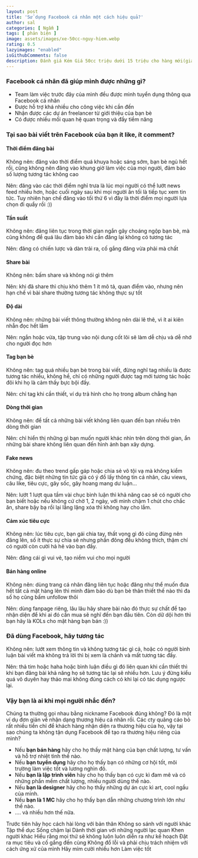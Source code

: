 ```yaml
---
layout: post
title: 'Sử dụng Facebook cá nhân một cách hiệu quả?'
author: sal
categories: [ Ngẫm ]
tags: [ phản biện ]
image: assets/images/xe-50cc-nguy-hiem.webp
rating: 0.5
lazyimages: "enabled"
isGithubComments: false
description: Đánh giá Kém Giá 50cc triệu dưới 15 triệu cho hàng mới(giá năm 2022) Đối tượng người có nhu cầu cực thấp, sinh viên Phù hợp không ai
---
```


### Facebook cá nhân đã giúp mình được những gì?

*   Team làm việc trước đây của mình đều được mình tuyển dụng thông qua Facebook cá nhân
*   Được hỗ trợ khá nhiều cho công việc khi cần đến
*   Nhận được các dự án freelancer từ giới thiệu của bạn bè
*   Có được nhiều mối quan hệ quan trọng và đầy tiềm năng

### Tại sao bài viết trên Facebook của bạn ít like, ít comment?

#### Thời điểm đăng bài

Không nên: đăng vào thời điểm quá khuya hoặc sáng sớm, bạn bè ngủ hết rồi, cũng không nên đăng vào
khung giờ làm việc của mọi người, đảm bảo số lượng tương tác không cao

Nên: đăng vào các thời điểm nghỉ trưa là lúc mọi người có thể lướt news feed nhiều hơn,
hoặc cuối ngày sau khi mọi người ăn tối là tiếp tục xem tin tức.
Tuy nhiên hạn chế đăng vào tối thứ 6 vì đây là thời điểm mọi người lựa chọn đi quẩy rồi :))

#### Tần suất

Không nên: đăng liên tục trong thời gian ngắn gây choáng ngộp bạn bè, mà cũng không để
quá lâu đảm bảo khi cần đăng lại không có tương tác

Nên: đăng có chiến lược và dàn trải ra, cố gắng đăng vừa phải mà chất

#### Share bài

Không nên: bấm share và không nói gì thêm

Nên: khi đã share thì chịu khó thêm 1 ít mô tả, quan điểm vào, nhưng nên hạn chế vì bài share thường tương tác không thực sự tốt

#### Độ dài

Không nên: những bài viết thông thường không nên dài lê thê, vì ít ai kiên nhẫn đọc hết lắm

Nên: ngắn hoặc vừa, tập trung vào nội dung cốt lõi sẽ làm dễ chịu và dễ nhớ cho người đọc hơn

#### Tag bạn bè

Không nên: tag quá nhiều bạn bè trong bài viết, đừng nghĩ tag nhiều là được tương tác nhiều, không hề, chỉ có những người được tag mới tương tác hoặc đôi khi họ là cảm thấy bực bội đấy.

Nên: chỉ tag khi cần thiết, ví dụ trả hình cho họ trong album chẳng hạn

#### Dòng thời gian

Không nên: để tất cả những bài viết không liên quan đến bạn nhiều trên dòng thời gian

Nên: chỉ hiển thị những gì bạn muốn người khác nhìn trên dòng thời gian, ẩn những bài share không liên quan đến hình ảnh bạn xây dựng.

#### Fake news

Không nên: đu theo trend gấp gáp hoặc chia sẻ vô tội vạ mà không kiểm chứng, đặc biệt những tin tức giả có ý đồ lấy thông tin cá nhân, câu views, câu like, tiêu cực, gây sốc, gây hoang mang dư luận…

Nên: lướt 1 lượt qua tầm vài chục bình luận thì khả năng cao sẽ có người cho bạn biết hoặc nếu không cứ chờ 1, 2 ngày, với mình chậm 1 chút cho chắc ăn, share bậy bạ rồi lại lẳng lặng xóa thì không hay cho lắm.

#### Cảm xúc tiêu cực

Không nên: lúc tiêu cực, bạn gái chia tay, thất vọng gì đó cũng đừng nên đăng lên, số ít thực sự chia sẻ nhưng phần đông đều không thích, thậm chí có người còn cười hả hê vào bạn đấy.

Nên: đăng cái gì vui vẻ, tạo niềm vui cho mọi người

#### Bán hàng online

Không nên: dùng trang cá nhân đăng liên tục hoặc đăng như thể muốn đưa hết tất cả mặt hàng lên thì mình đảm bảo dù bạn bè thân thiết thế nào thì đa số họ cũng bấm unfollow thôi

Nên: dùng fanpage riêng, lâu lâu hãy share bài nào đó thực sự chất để tạo nhận diện để khi ai đó cần mua sẽ nghĩ đến bạn đầu tiên. Còn dữ dội hơn thì bạn hãy là KOLs cho mặt hàng bạn bán :))

### Đã dùng Facebook, hãy tương tác

Không nên: lướt xem thông tin và không tương tác gì cả, hoặc có người bình luận bài viết mà không trả lời thì bị xem là chảnh và mất tương tác đấy.

Nên: thả tim hoặc haha hoặc bình luận điều gì đó liên quan khi cần thiết thì khi bạn đăng bài khả năng họ sẽ tương tác lại sẽ nhiều hơn. Lưu ý đừng kiểu quá vô duyên hay thảo mai không đúng cách có khi lại có tác dụng ngược lại.

### Vậy bạn là ai khi mọi người nhắc đến?


Chúng ta thường gọi nhau bằng nickname Facebook đúng không? Đó là một ví dụ đơn giản về nhận dạng thương hiệu cá nhân rồi. Các cty quảng cáo bỏ rất nhiều tiền chỉ để khách hàng nhận diện ra thương hiệu của họ, vậy tại sao chúng ta không tận dụng Facebook để tạo ra thương hiệu riêng của mình?

*   Nếu **bạn bán hàng** hãy cho họ thấy mặt hàng của bạn chất lượng, tư vấn và hỗ trợ nhiệt tình thế nào.
*   Nếu **bạn tuyển dụng** hãy cho họ thấy bạn có những cơ hội tốt, môi trường làm việc tốt và lương nghìn đô.
*   Nếu **bạn là lập trình viên** hãy cho họ thấy bạn có cực kì đam mê và có những phần mềm chất lượng, nhiều người dùng thế nào.
*   Nếu **bạn là designer** hãy cho họ thấy những dự án cực kì art, cool ngầu của mình.
*   Nếu **bạn là 1 MC** hãy cho họ thấy bạn dẫn những chương trình lớn như thế nào.
*   …. và nhiều hơn thế nữa.

Trước tiên hãy học cách hài lòng với bản thân
Không so sánh với người khác
Tập thể dục
Sống chậm lại
Dành thời gian với những người lạc quan
Khen người khác
Hiểu rằng mọi thứ sẽ không luôn luôn diễn ra như kế hoạch
Đặt ra mục tiêu và cố gắng đến cùng
Không đổ lỗi và phải chịu trách nhiệm với cách ứng xử của mình
Hãy mỉm cười nhiều hơn
Làm việc tốt

